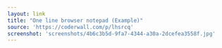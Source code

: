 ```yaml
---
layout: link
title: "One line browser notepad (Example)"
source: 'https://coderwall.com/p/lhsrcq'
screenshot: 'screenshots/4b6c3b5d-9fa7-4344-a30a-2dcefea3558f.jpg'
---
```


